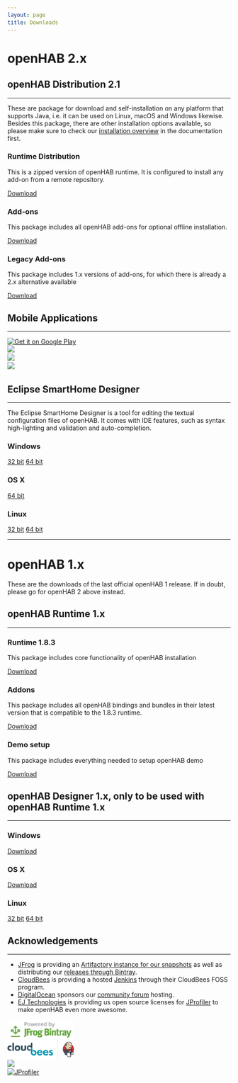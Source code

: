 ```yaml
---
layout: page
title: Downloads
---
```


# openHAB 2.x

## openHAB Distribution 2.1

---

These are package for download and self-installation on any platform that supports Java, i.e. it can be used on Linux, macOS and Windows likewise.
Besides this package, there are other installation options available, so please make sure to check our [installation overview](http://docs.openhab.org/installation/index.html) in the documentation first. 

<div class="row-fluid">
  <div class="span4">
    <h3 class="mediumIconH3"><span class="iconWrapper iconMedium"><i class="icon-globe" ></i></span>Runtime Distribution</h3>
    <p>This is a zipped version of openHAB runtime. It is configured to install any add-on from a remote repository.</p>
    <a class="btn btnSmall" href="https://bintray.com/openhab/mvn/download_file?file_path=org%2Fopenhab%2Fdistro%2Fopenhab%2F2.1.0%2Fopenhab-2.1.0.zip">Download</a>
  </div>
  <div class="span4">
    <h3 class="mediumIconH3"><span class="iconWrapper iconMedium"><i class="icon-resize-full-alt" ></i></span>Add-ons</h3>
    <p>This package includes all openHAB add-ons for optional offline installation.</p>
    <a class="btn btnSmall" href="https://bintray.com/openhab/mvn/download_file?file_path=org%2Fopenhab%2Fdistro%2Fopenhab-addons%2F2.1.0%2Fopenhab-addons-2.1.0.kar">Download</a>
  </div>
  <div class="span4">
    <h3 class="mediumIconH3"><span class="iconWrapper iconMedium"><i class="icon-star" ></i></span>Legacy Add-ons</h3>
    <p>This package includes 1.x versions of add-ons, for which there is already a 2.x alternative available</p>
    <a class="btn btnSmall" href="https://bintray.com/openhab/mvn/download_file?file_path=org%2Fopenhab%2Fdistro%2Fopenhab-addons-legacy%2F2.1.0%2Fopenhab-addons-legacy-2.1.0.kar">Download</a>
  </div>
</div>

## Mobile Applications

---

<div class="row-fluid">
  <div class="span3">
    <a href="https://play.google.com/store/apps/details?id=org.openhab.habdroid"><img class='app-link' height='80px' alt="Get it on Google Play" src="/assets/images/apps/android.svg"/></a></div>
  <div class="span3">
    <a href="https://itunes.apple.com/us/app/openhab/id492054521?mt=8"><img class='app-link' height='80px' src="/assets/images/apps/ios.svg"></a></div>
  <div class="span3">
    <a href="https://www.microsoft.com/de-de/store/p/openhab/9nmq39ctwxgt"><img class='app-link' src="/assets/images/apps/win10.png"></a></div>
  <div class="span3">
    <a href="https://apps.getpebble.com/en_US/application/5542604d45bf334314000098?query=openhab&section=watchapps"><img class='app-link' src="/assets/images/apps/pebble.png"></a></div>
</div>

## Eclipse SmartHome Designer

---

The Eclipse SmartHome Designer is a tool for editing the textual configuration files of openHAB. It comes with IDE features, such as syntax high-lighting and validation and auto-completion.

<div class="row-fluid">
  <div class="span4">
    <h3 class="mediumIconH3"><span class="iconWrapper iconMedium"><i class="fa fa-windows" ></i></span>Windows</h3>
    <a class="btn btnSmall" href="http://eclipse.org/downloads/download.php?file=/smarthome/releases/0.8.0/eclipsesmarthome-incubation-0.8.0-designer-win.zip">32 bit</a>
    <a class="btn btnSmall" href="http://eclipse.org/downloads/download.php?file=/smarthome/releases/0.8.0/eclipsesmarthome-incubation-0.8.0-designer-win64.zip">64 bit</a></div>
  <div class="span4">
    <h3 class="mediumIconH3"><span class="iconWrapper iconMedium"><i style="left: 15px" class="fa fa-apple"></i></span>OS X</h3>
    <a class="btn btnSmall" href="http://eclipse.org/downloads/download.php?file=/smarthome/releases/0.8.0/eclipsesmarthome-incubation-0.8.0-designer-macosx64.zip">64 bit</a></div>
  <div class="span4">
    <h3 class="mediumIconH3"><span class="iconWrapper iconMedium"><i style="left: 15px" class="fa fa-linux"></i></span>Linux</h3>
    <a class="btn btnSmall" href="http://eclipse.org/downloads/download.php?file=/smarthome/releases/0.8.0/eclipsesmarthome-incubation-0.8.0-designer-linux.zip">32 bit</a>
    <a class="btn btnSmall" href="http://eclipse.org/downloads/download.php?file=/smarthome/releases/0.8.0/eclipsesmarthome-incubation-0.8.0-designer-linux64.zip">64 bit</a></div>
</div>

---

# openHAB 1.x

These are the downloads of the last official openHAB 1 release. If in doubt, please go for openHAB 2 above instead.

## openHAB Runtime 1.x

---

<div class="row-fluid">
  <div class="span4">
    <h3 class="mediumIconH3"><span class="iconWrapper iconMedium"><i class="icon-globe" ></i></span>Runtime 1.8.3</h3>
    <p>This package includes core functionality of openHAB installation</p>
    <a class="btn btnSmall" href="https://bintray.com/artifact/download/openhab/bin/distribution-1.8.3-runtime.zip">Download</a>
  </div>
  <div class="span4">
    <h3 class="mediumIconH3"><span class="iconWrapper iconMedium"><i class="icon-resize-full-alt" ></i></span>Addons</h3>
    <p>This package includes all openHAB bindings and bundles in their latest version that is compatible to the 1.8.3 runtime.</p>
    <a class="btn btnSmall" href="https://bintray.com/openhab/mvn/download_file?file_path=org%2Fopenhab%2Fdistro%2Fopenhab%2F1.10.0%2Fopenhab-1.10.0-addons.zip">Download</a>
  </div>
  <div class="span4">
    <h3 class="mediumIconH3"><span class="iconWrapper iconMedium"><i class="icon-star" ></i></span>Demo setup</h3>
    <p>This package includes everything needed to setup openHAB demo</p>
    <a class="btn btnSmall" href="https://bintray.com/artifact/download/openhab/bin/distribution-1.8.3-demo.zip">Download</a>
  </div>
</div>


## openHAB Designer 1.x, only to be used with openHAB Runtime 1.x

---

<div class="row-fluid">
  <div class="span4">
    <h3 class="mediumIconH3"><span class="iconWrapper iconMedium"><i class="fa fa-windows" ></i></span>Windows</h3>
    <a class="btn btnSmall" href="https://bintray.com/artifact/download/openhab/bin/distribution-1.8.3-designer-win.zip">Download</a></div>
  <div class="span4">
    <h3 class="mediumIconH3"><span class="iconWrapper iconMedium"><i style="left: 15px" class="fa fa-apple"></i></span>OS X</h3>
    <a class="btn btnSmall" href="https://bintray.com/artifact/download/openhab/bin/distribution-1.8.3-designer-macosx64.zip">Download</a></div>
  <div class="span4">
    <h3 class="mediumIconH3"><span class="iconWrapper iconMedium"><i style="left: 15px" class="fa fa-linux"></i></span>Linux</h3>
    <a class="btn btnSmall" href="https://bintray.com/artifact/download/openhab/bin/distribution-1.8.3-designer-linux.zip">32 bit</a>
    <a class="btn btnSmall" href="https://bintray.com/artifact/download/openhab/bin/distribution-1.8.3-designer-linux64bit.zip">64 bit</a></div>
</div>

## Acknowledgements

---

<div class="row-fluid">
<ul>
<li class="icon-asterisk"><a href="https://www.jfrog.com">JFrog</a> is providing an <a href="https://openhab.jfrog.io">Artifactory instance for our snapshots</a> as well as distributing our <a href="https://bintray.com/openhab">releases through Bintray</a>.</li>
<li class="icon-asterisk"><a href="http://www.cloudbees.com">CloudBees</a> is providing a hosted <a href="https://openhab.ci.cloudbees.com/">Jenkins</a> through their CloudBees FOSS program.</li>
<li class="icon-asterisk"><a href="https://www.digitalocean.com">DigitalOcean</a> sponsors our <a href="https://community.openhab.org/">community forum</a> hosting.</li>
<li class="icon-asterisk"><a href="http://www.ej-technologies.com/">EJ Technologies</a> is providing us open source licenses for <a href="https://www.ej-technologies.com/products/jprofiler/overview.html">JProfiler</a> to make openHAB even more awesome.</li>
</ul>
</div>

<div class="row-fluid">
  <div class="span3">
	<a href="https://www.bintray.com"><img src="/assets/images/bintray.png" width="150px" alt="Powered by JFrog Bintray"/></a>
  </div>
  <div class="span3">
	<a href="https://www.cloudbees.com"><img src="/assets/images/cloudbees.png" width="150px" alt="Powered by CloudBees"/></a>
  </div>
  <div class="span3">
	<a href="https://www.digitalocean.com/"><img src="https://www.digitalocean.com/assets/media/logos-badges/DO_Powered_by_Badge_blue-12f00e6a.png" width="150px"/></a>
  </div>
  <div class="span3">
	<a href="http://www.ej-technologies.com/products/jprofiler/overview.html"><img src="https://www.ej-technologies.com/images/product_banners/jprofiler_medium.png" width="150px" alt="JProfiler"/></a>
  </div>
</div>
